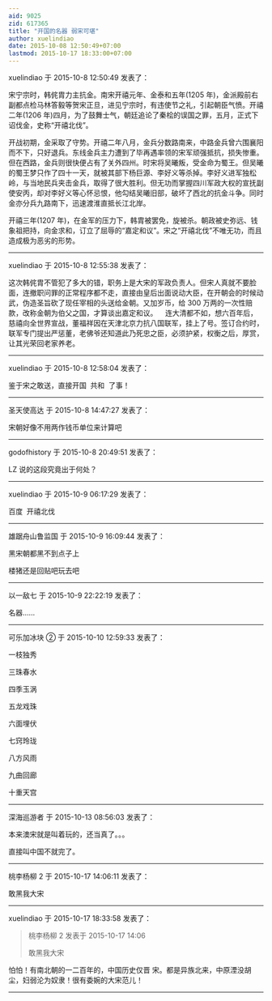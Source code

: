 ```yaml
---
aid: 9025
zid: 617365
title: "开国的名器 弱宋可堪"
author: xuelindiao
date: 2015-10-08 12:50:49+07:00
lastmod: 2015-10-17 18:33:00+07:00
---
```


xuelindiao 于 2015-10-8 12:50:49 发表了：

宋宁宗时，韩侂胄力主抗金。南宋开禧元年、金泰和五年(1205 年)，金派殿前右副都点检马林答毅等贺宋正旦，进见宁宗时，有违使节之礼，引起朝臣气愤。开禧二年(1206 年)四月，为了鼓舞士气，朝廷追论了秦桧的误国之罪，五月，正式下诏伐金，史称“开禧北伐”。

开战初期，金采取了守势。开禧二年八月，金兵分数路南来，中路金兵曾六围襄阳而不下，只好退兵。东线金兵主力遭到了毕再遇率领的宋军顽强抵抗，损失惨重。但在西路，金兵则很快便占有了关外四州。时宋将吴曦叛，受金命为蜀王。但吴曦的蜀王梦只作了四十一天，就被其部下杨巨源、李好义等杀掉。李好义进军独松岭，与当地民兵夹击金兵，取得了很大胜利。但无功而掌握四川军政大权的宣抚副使安丙，却对李好义等心怀忌恨，他勾结吴曦旧部，破坏了西北的抗金斗争。同时金亦分兵九路南下，迅速渡淮直抵长江北岸。

开禧三年(1207 年)，在金军的压力下，韩胄被罢免，旋被杀。朝政被史弥远、钱象祖把持，向金求和，订立了屈辱的“嘉定和议”。宋之“开禧北伐”不唯无功，而且造成极为恶劣的形势。

---

xuelindiao 于 2015-10-8 12:55:38 发表了：

这次韩侂胄不管犯了多大的错，职务上是大宋的军政负责人。但宋人真就不要脸面，连撤职问罪的正常程序都不走，直接由皇后出面说动大臣，在开朝会的时候动武，伪造圣旨砍了现任宰相的头送给金朝。又加岁币，给 300 万两的一次性赔款，改称金朝为伯父之国，才算谈出嘉定和议。&nbsp; &nbsp; 连大清都不如，想六百年后，慈禧向全世界宣战，董福祥因在天津北京力抗八国联军，挂上了号。签订合约时，联军专门提出严惩董，老佛爷还知道此乃死忠之臣，必须护紧，权衡之后，厚赏，让其光荣回老家养老。&nbsp;&nbsp;

---

xuelindiao 于 2015-10-8 12:58:04 发表了：

鉴于宋之敢送，直接开国&nbsp;&nbsp;共和&nbsp;&nbsp;了事！

---

圣天使高达 于 2015-10-8 14:47:27 发表了：

宋朝好像不用两作钱币单位来计算吧

---

godofhistory 于 2015-10-8 20:49:51 发表了：

LZ 说的这段究竟出于何处？

---

xuelindiao 于 2015-10-9 06:17:29 发表了：

百度&nbsp;&nbsp;开禧北伐

---

雄踞舟山鲁监国 于 2015-10-9 16:09:44 发表了：

黑宋朝都黑不到点子上

楼猪还是回贴吧玩去吧

---

以一敌七 于 2015-10-9 22:22:19 发表了：

名器……

---

可乐加冰块 ② 于 2015-10-10 12:59:33 发表了：

一枝独秀

三珠春水

四季玉涡

五龙戏珠

六面埋伏

七窍玲珑

八方风雨

九曲回廊

十重天宫

---

深海巡游者 于 2015-10-13 08:56:03 发表了：

本来澳宋就是叫着玩的，还当真了。。。

直接叫中国不就完了。

---

桃李杨柳 2 于 2015-10-17 14:06:11 发表了：

敢黑我大宋

---

xuelindiao 于 2015-10-17 18:33:58 发表了：

> 桃李杨柳 2 发表于 2015-10-17 14:06
>
> 敢黑我大宋

怕怕！有南北朝的一二百年的，中国历史仅晋 宋。都是异族北来，中原湮没胡尘，妇弱沦为奴隶！很有委婉的大宋范儿！

---
